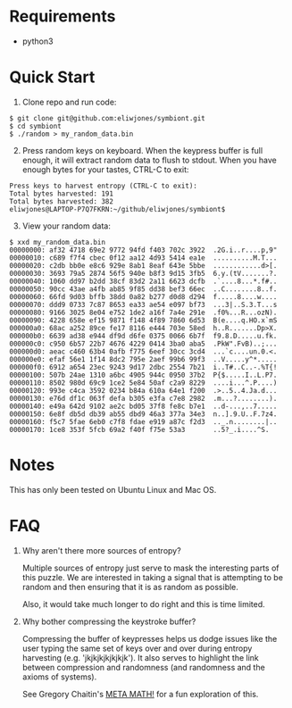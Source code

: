 Requirements
============

* python3

Quick Start
===========

1. Clone repo and run code:
```
$ git clone git@github.com:eliwjones/symbiont.git
$ cd symbiont
$ ./random > my_random_data.bin
```

2. Press random keys on keyboard.  When the keypress buffer is full enough, it will extract random data to flush to stdout.  When you have enough bytes for your tastes, CTRL-C to exit:
```
Press keys to harvest entropy (CTRL-C to exit):
Total bytes harvested: 191
Total bytes harvested: 382
eliwjones@LAPTOP-P7Q7FKRN:~/github/eliwjones/symbiont$
```

3. View your random data:
```
$ xxd my_random_data.bin
00000000: af32 4718 69e2 9772 94fd f403 702c 3922  .2G.i..r....p,9"
00000010: c689 f7f4 cbec 0f12 aa12 4d93 5414 ea1e  ..........M.T...
00000020: c2db bb0e e8c6 929e 8ab1 8eaf 643e 5bbe  ............d>[.
00000030: 3693 79a5 2874 56f5 940e b8f3 9d15 3fb5  6.y.(tV.......?.
00000040: 1060 dd97 b2dd 38cf 83d2 2a11 6623 dcfb  .`....8...*.f#..
00000050: 90cc 43ae a4fb ab85 9f85 dd38 bef3 66ec  ..C........8..f.
00000060: 66fd 9d03 bffb 38dd 0a82 b277 d0d8 d294  f.....8....w....
00000070: ddd9 0733 7c87 8653 ea33 ae54 e097 bf73  ...3|..S.3.T...s
00000080: 9166 3025 8e04 e752 1de2 a16f 7a4e 291e  .f0%...R...ozN).
00000090: 4228 658e ef15 9871 f148 4f89 7860 6d53  B(e....q.HO.x`mS
000000a0: 68ac a252 89ce fe17 8116 e444 703e 58ed  h..R.......Dp>X.
000000b0: 6639 ad38 e944 df9d d6fe 0375 0066 6b7f  f9.8.D.....u.fk.
000000c0: c950 6b57 22b7 4676 4229 0414 3ba0 aba5  .PkW".FvB)..;...
000000d0: aeac c460 63b4 0afb f775 6eef 30cc 3cd4  ...`c....un.0.<.
000000e0: efaf 56e1 1f14 8dc2 795e 2aef 99b6 99f3  ..V.....y^*.....
000000f0: 6912 a654 23ec 9243 9d17 2dbc 2554 7b21  i..T#..C..-.%T{!
00000100: 507b 24ae 1310 a6bc 4905 944c 0950 37b2  P{$.....I..L.P7.
00000110: 8502 980d 69c9 1ce2 5e84 50af c2a9 8229  ....i...^.P....)
00000120: 993e c4ca 3592 0234 b84a 610a 64e1 f200  .>..5..4.Ja.d...
00000130: e76d df1c 063f defa b305 e3fa c7e8 2982  .m...?........).
00000140: e49a 642d 9102 ae2c bd05 37f8 fe8c b7e1  ..d-...,..7.....
00000150: 6e8f db5d db39 ab55 dbd9 46a3 377a 34e3  n..].9.U..F.7z4.
00000160: f5c7 5fae 6eb0 c7f8 fdae e919 a87c f2d3  .._.n........|..
00000170: 1ce8 353f 5fcb 69a2 f40f f75e 53a3       ..5?_.i....^S.
```

Notes
=====

This has only been tested on Ubuntu Linux and Mac OS.

FAQ
===

1. Why aren't there more sources of entropy?

   Multiple sources of entropy just serve to mask the interesting parts of this puzzle.  We are interested in taking a signal that is attempting to be random and then ensuring that it is as random as possible.
   
   Also, it would take much longer to do right and this is time limited.

2. Why bother compressing the keystroke buffer?

   Compressing the buffer of keypresses helps us dodge issues like the user typing the same set of keys over and over during entropy harvesting (e.g. 'jkjkjkjkjkjkjk').  It also serves to highlight the link between compression and randomness (and randomness and the axioms of systems).

   See Gregory Chaitin's [META MATH!](https://arxiv.org/pdf/math/0404335.pdf) for a fun exploration of this.

